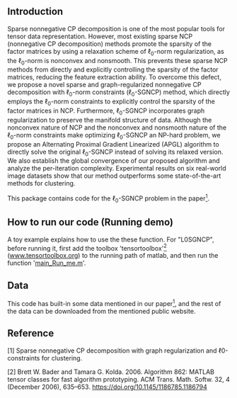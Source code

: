 ## Introduction
Sparse nonnegative CP decomposition is one of the most popular tools for tensor data representation.  However, most existing sparse NCP (nonnegative CP decomposition) methods promote the sparsity of the factor matrices by using a relaxation scheme of $\ell_{0}$-norm regularization, as the $\ell_{0}$-norm is nonconvex and nonsmooth. This prevents these sparse NCP methods from directly and explicitly controlling the sparsity of the factor matrices, reducing the feature extraction ability. 
To overcome this defect,  we propose a novel sparse and graph-regularized nonnegative CP decomposition with $\ell_{0}$-norm constraints ($\ell_{0}$-SGNCP) method, which directly employs the $\ell_{0}$-norm constraints to explicitly control the sparsity of the factor matrices in NCP.  Furthermore, $\ell_{0}$-SGNCP incorporates graph regularization to preserve the manifold structure of data. 
Although the nonconvex nature of NCP and the nonconvex and nonsmooth nature of the $\ell_{0}$-norm constraints make optimizing $\ell_{0}$-SGNCP an NP-hard problem, we propose an Alternating Proximal Gradient Linearized (APGL) algorithm to directly solve the original $\ell_{0}$-SGNCP instead of solving its relaxed version. 
We also establish the global convergence of our proposed algorithm and analyze the per-iteration complexity. Experimental results on six real-world image datasets show that our method outperforms some state-of-the-art methods for clustering.  

This package contains code for the $\ell_0$-SGNCP problem in the paper[<sup>1</sup>](#refer-id). 

## How to run our code (Running demo)
A toy example explains how to use the these function. For "L0SGNCP", before running it, first add the toolbox 'tensortoolbox'[<sup>2</sup>](#refer-id) (www.tensortoolbox.org) to the running path of matlab, and then run the function '[main_Run_me.m](L0SGNCP/main_Run_me.m)'. 


## Data
This code has built-in some data mentioned in our paper[<sup>1</sup>](#refer-id), and the rest of the data can be downloaded from the mentioned public website. 

## Reference
<div id="refer-id"></div>
[1] Sparse nonnegative CP decomposition with graph regularization and ℓ0-constraints for clustering. 

[2] Brett W. Bader and Tamara G. Kolda. 2006. Algorithm 862: MATLAB tensor classes for fast algorithm prototyping. ACM Trans. Math. Softw. 32, 4 (December 2006), 635–653. https://doi.org/10.1145/1186785.1186794

 

